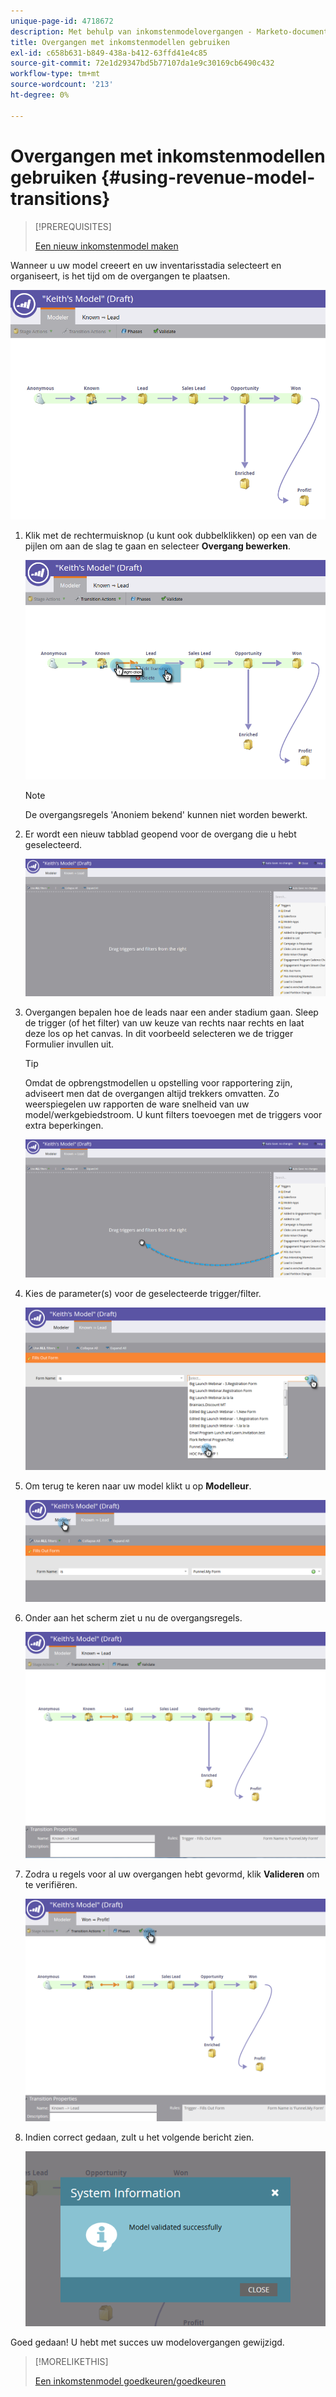 ```yaml
---
unique-page-id: 4718672
description: Met behulp van inkomstenmodelovergangen - Marketo-documenten - productdocumentatie
title: Overgangen met inkomstenmodellen gebruiken
exl-id: c658b631-b849-438a-b412-63ffd41e4c85
source-git-commit: 72e1d29347bd5b77107da1e9c30169cb6490c432
workflow-type: tm+mt
source-wordcount: '213'
ht-degree: 0%

---
```


# Overgangen met inkomstenmodellen gebruiken {#using-revenue-model-transitions}

>[!PREREQUISITES]
>
>[Een nieuw inkomstenmodel maken](/help/marketo/product-docs/reporting/revenue-cycle-analytics/revenue-cycle-models/create-a-new-revenue-model.md)

Wanneer u uw model creeert en uw inventarisstadia selecteert en organiseert, is het tijd om de overgangen te plaatsen.

![](assets/one-2.png)

1. Klik met de rechtermuisknop (u kunt ook dubbelklikken) op een van de pijlen om aan de slag te gaan en selecteer **Overgang bewerken**.

   ![](assets/two-2.png)

   >[!NOTE]
   >
   >De overgangsregels &#39;Anoniem bekend&#39; kunnen niet worden bewerkt.

1. Er wordt een nieuw tabblad geopend voor de overgang die u hebt geselecteerd.

   ![](assets/three-1.png)

1. Overgangen bepalen hoe de leads naar een ander stadium gaan. Sleep de trigger (of het filter) van uw keuze van rechts naar rechts en laat deze los op het canvas. In dit voorbeeld selecteren we de trigger Formulier invullen uit.

   >[!TIP]
   >
   >Omdat de opbrengstmodellen u opstelling voor rapportering zijn, adviseert men dat de overgangen altijd trekkers omvatten. Zo weerspiegelen uw rapporten de ware snelheid van uw model/werkgebiedstroom. U kunt filters toevoegen met de triggers voor extra beperkingen.

   ![](assets/four-2.png)

1. Kies de parameter(s) voor de geselecteerde trigger/filter.

   ![](assets/five-2.png)

1. Om terug te keren naar uw model klikt u op **Modelleur**.

   ![](assets/six.png)

1. Onder aan het scherm ziet u nu de overgangsregels.

   ![](assets/seven.png)

1. Zodra u regels voor al uw overgangen hebt gevormd, klik **Valideren** om te verifiëren.

   ![](assets/eight.png)

1. Indien correct gedaan, zult u het volgende bericht zien.

   ![](assets/nine.png)

Goed gedaan! U hebt met succes uw modelovergangen gewijzigd.

>[!MORELIKETHIS]
>
>[Een inkomstenmodel goedkeuren/goedkeuren](/help/marketo/product-docs/reporting/revenue-cycle-analytics/revenue-cycle-models/approve-unapprove-a-revenue-model.md)
